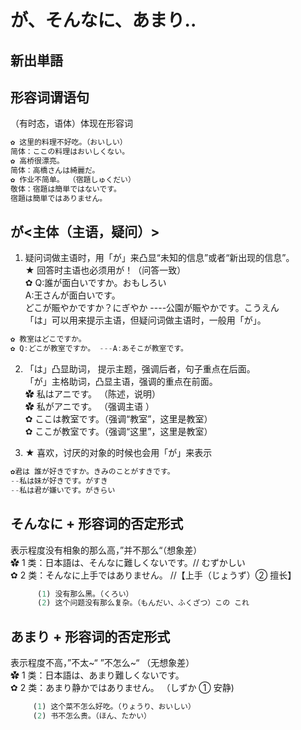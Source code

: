 # が、そんなに、あまり..

## 新出単語

<vue-audio file="../audio/4-1-たんご.mp3" loop />

## 形容词谓语句

（有时态，语体）体现在形容词

```ts
✿ 这里的料理不好吃。（おいしい）
简体：ここの料理はおいしくない。
✿ 高桥很漂亮。
简体：高橋さんは綺麗だ。
✿ 作业不简单。 （宿題しゅくだい）
敬体：宿題は簡単ではないです。
宿題は簡単ではありません。
```

## が<主体（主语，疑问）>

1. 疑问词做主语时，用「が」来凸显“未知的信息”或者“新出现的信息”。  
   ★ 回答时主语也必须用が！（问答一致）  
   ✿ Q:誰が面白いですか。おもしろい  
    A:王さんが面白いです。  
   どこが賑やかですか？にぎやか ----公園が賑やかです。こうえん  
   「は」可以用来提示主语，但疑问词做主语时，一般用「が」。

```ts
✿ 教室はどこですか。
✿ Q:どこが教室ですか。 ---A:あそこが教室です。
```

2. 「は」凸显助词， 提示主题，强调后者，句子重点在后面。  
   「が」主格助词，凸显主语，强调的重点在前面。  
   ✿ 私はアニです。 （陈述，说明）  
   ✿ 私がアニです。 （强调主语 ）  
   ✿ ここは教室です。（强调“教室”，这里是教室）  
   ✿ ここが教室です。（强调“这里”，这里是教室）

3. ★ 喜欢，讨厌的对象的时候也会用「が」来表示

```ts
✿君は 誰が好きですか。きみのことがすきです。
--私は妹が好きです。がすき
--私は君が嫌いです。がきらい
```

## そんなに + 形容词的否定形式

表示程度没有相象的那么高，”并不那么“（想象差）  
✿ 1 类：日本語は、そんなに難しくないです。// むずかしい  
✿ 2 类：そんなに上手ではありません。 //【上手（じょうず）② 擅长】  

```ts
      (1) 没有那么黑。（くろい）
      (2) 这个问题没有那么复杂。（もんだい、ふくざつ）この これ
```

## あまり + 形容词的否定形式  
表示程度不高，”不太~“ ”不怎么~“ （无想象差）  
✿ 1 类：日本語は、あまり難しくないです。   
✿ 2 类：あまり静かではありません。 （しずか ① 安静)  

```ts
     (1) 这个菜不怎么好吃。（りょうり、おいしい）
     (2) 书不怎么贵。（ほん、たかい）
```

